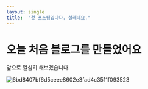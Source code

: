 ```yaml
---
layout: single
title:  "첫 포스팅입니다. 설레네요."
---
```


# 오늘 처음 블로그를 만들었어요

앞으로 열심히 해보겠습니다.



![6bd8407bf6d5ceee8602e3fad4c3511f093523](C:\Dev\GitRepository\GitBlog\images\2023-03-25-first\6bd8407bf6d5ceee8602e3fad4c3511f093523.jpg)
